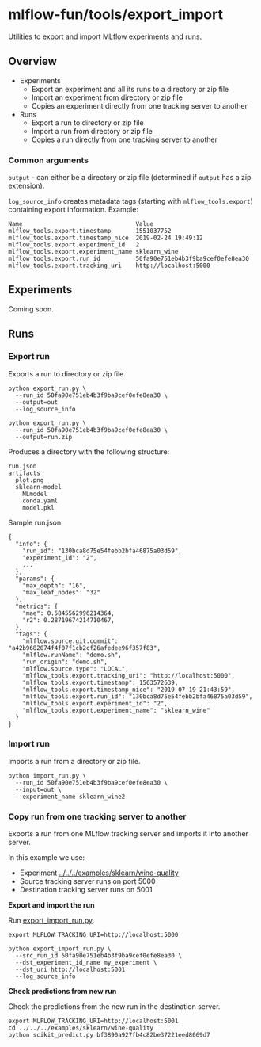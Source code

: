 # mlflow-fun/tools/export_import

Utilities to export and import MLflow experiments and runs.

## Overview

* Experiments
  * Export an experiment and all its runs to a directory or zip file
  * Import an experiment from directory or zip file
  * Copies an experiment directly from one tracking server to another
* Runs
  * Export a run to directory or zip file
  * Import a run from directory or zip file
  * Copies a run directly from one tracking server to another

### Common arguments 

`output` - can either be a directory or zip file (determined if `output` has a zip extension).

`log_source_info` creates metadata tags (starting with `mlflow_tools.export`) containing export information. Example:
```
Name                                Value
mlflow_tools.export.timestamp       1551037752
mlflow_tools.export.timestamp_nice  2019-02-24 19:49:12
mlflow_tools.export.experiment_id   2
mlflow_tools.export.experiment_name sklearn_wine
mlflow_tools.export.run_id          50fa90e751eb4b3f9ba9cef0efe8ea30
mlflow_tools.export.tracking_uri    http://localhost:5000
```

## Experiments

Coming soon.

## Runs

### Export run

Exports a run to directory or zip file.

```
python export_run.py \
  --run_id 50fa90e751eb4b3f9ba9cef0efe8ea30 \
  --output=out
  --log_source_info
```
```
python export_run.py \
  --run_id 50fa90e751eb4b3f9ba9cef0efe8ea30 \
  --output=run.zip
```

Produces a directory with the following structure:
```
run.json
artifacts
  plot.png
  sklearn-model
    MLmodel
    conda.yaml
    model.pkl
```
Sample run.json
```
{   
  "info": {
    "run_id": "130bca8d75e54febb2bfa46875a03d59",
    "experiment_id": "2",
    ...
  },
  "params": {
    "max_depth": "16",
    "max_leaf_nodes": "32"
  },
  "metrics": {
    "mae": 0.5845562996214364,
    "r2": 0.28719674214710467,
  },
  "tags": {
    "mlflow.source.git.commit": "a42b9682074f4f07f1cb2cf26afedee96f357f83",
    "mlflow.runName": "demo.sh",
    "run_origin": "demo.sh",
    "mlflow.source.type": "LOCAL",
    "mlflow_tools.export.tracking_uri": "http://localhost:5000",
    "mlflow_tools.export.timestamp": 1563572639,
    "mlflow_tools.export.timestamp_nice": "2019-07-19 21:43:59",
    "mlflow_tools.export.run_id": "130bca8d75e54febb2bfa46875a03d59",
    "mlflow_tools.export.experiment_id": "2",
    "mlflow_tools.export.experiment_name": "sklearn_wine"
  }
}
```

### Import run

Imports a run from a directory or zip file.
```
python import_run.py \
  --run_id 50fa90e751eb4b3f9ba9cef0efe8ea30 \
  --input=out \
  --experiment_name sklearn_wine2
```

### Copy run from one tracking server to another

Exports a run from one MLflow tracking server and imports it into another server.

In this example we use:

* Experiment [../../../examples/sklearn/wine-quality](../../../examples/sklearn/wine-quality)
* Source tracking server runs on port 5000 
* Destination tracking server runs on 5001

**Export and import the run**

Run [export_import_run.py](export_import_run.py). 

```
export MLFLOW_TRACKING_URI=http://localhost:5000

python export_import_run.py \
  --src_run_id 50fa90e751eb4b3f9ba9cef0efe8ea30 \
  --dst_experiment_id_name my_experiment \
  --dst_uri http://localhost:5001
  --log_source_info
```


**Check predictions from new run**

Check the predictions from the new run in the destination server.

```
export MLFLOW_TRACKING_URI=http://localhost:5001
cd ../../../examples/sklearn/wine-quality
python scikit_predict.py bf3890a927fb4c82be37221eed8069d7
```
